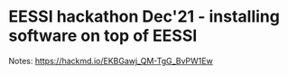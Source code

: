 # EESSI hackathon Dec'21 - installing software on top of EESSI

Notes: https://hackmd.io/EKBGawj_QM-TgG_BvPW1Ew
